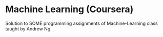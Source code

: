 # Machine Learning (Coursera)
Solution to SOME programming assignments of Machine-Learning class taught by Andrew Ng.

